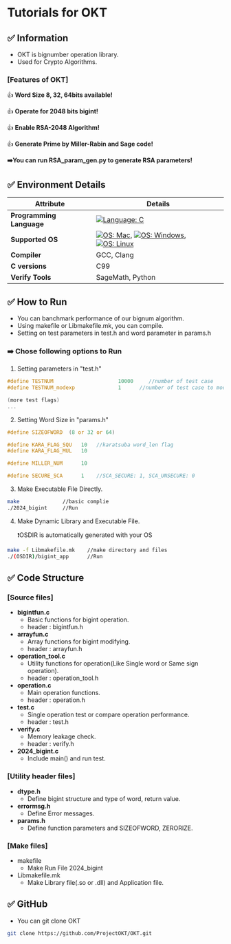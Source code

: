 # **Tutorials for OKT**

## **✅ Information**
- OKT is bignumber operation library.
- Used for Crypto Algorithms.

### **[Features of OKT]**
  
  👍 **Word Size 8, 32, 64bits available!**
  
  👍 **Operate for 2048 bits bigint!**
   
  👍 **Enable RSA-2048 Algorithm!**

  👍 **Generate Prime by Miller-Rabin and Sage code!**

  **➡️You can run RSA_param_gen.py to generate RSA parameters!**
   

## **✅ Environment Details**

| **Attribute**         | **Details**               |
|------------------------|--------------------------|
| **Programming Language** |[![Language: C](https://img.shields.io/badge/Language-C-blue)](https://en.wikipedia.org/wiki/C_(programming_language))|
| **Supported OS**       | [![OS: Mac](https://img.shields.io/badge/OS-MacOS-brightgreen)](https://www.apple.com/macos/), [![OS: Windows](https://img.shields.io/badge/OS-Windows-blue)](https://www.microsoft.com/windows), [![OS: Linux](https://img.shields.io/badge/OS-Linux-yellowgreen)](https://www.linux.org/) |
| **Compiler**           | GCC, Clang               |
| **C versions**         | C99                      |
| **Verify Tools**       | SageMath, Python         |

## **✅ How to Run**
- You can banchmark performance of our bignum algorithm.
- Using makefile or Libmakefile.mk, you can compile.
- Setting on test parameters in test.h and word parameter in params.h
  
 ### **➡️ Chose following options to Run**

1. Setting parameters in "test.h"
```c
#define TESTNUM                     10000     //number of test case
#define TESTNUM_modexp              1      //number of test case to modexp

(more test flags)
...
```

2. Setting Word Size in "params.h"
```c
#define SIZEOFWORD  (8 or 32 or 64)

#define KARA_FLAG_SQU   10   //karatsuba word_len flag
#define KARA_FLAG_MUL   10

#define MILLER_NUM      10

#define SECURE_SCA      1    //SCA_SECURE: 1, SCA_UNSECURE: 0
```

3. Make Executable File Directly.
```bash
make              //basic complie
./2024_bigint     //Run   
```

4. Make Dynamic Library and Executable File.
  
   ❗OSDIR is automatically generated with your OS
```bash
make -f Libmakefile.mk    //make directory and files
./(OSDIR)/bigint_app      //Run
```


## **✅ Code Structure**
### **[Source files]**
- **bigintfun.c**
   - Basic functions for bigint operation.
   - header : bigintfun.h
- **arrayfun.c**
   - Array functions for bigint modifying.
   - header : arrayfun.h
- **operation_tool.c**
   - Utility functions for operation(Like Single word or Same sign operation).
   - header : operation_tool.h
- **operation.c**
   - Main operation functions.
   - header : operation.h
- **test.c**
   - Single operation test or compare operation performance.
   - header : test.h
- **verify.c**
   - Memory leakage check.
   - header : verify.h
- **2024_bigint.c**
   - Include main() and run test.
### **[Utility header files]**
 - **dtype.h**
   - Define bigint structure and type of word, return value.
- **errormsg.h**
   - Define Error messages.
- **params.h**
   - Define function parameters and SIZEOFWORD, ZERORIZE.
### **[Make files]**
- makefile
   - Make Run File 2024_bigint
- Libmakefile.mk
   - Make Library file(.so or .dll) and Application file.

## **✅ GitHub**
- You can git clone OKT
```bash
git clone https://github.com/ProjectOKT/OKT.git
```
